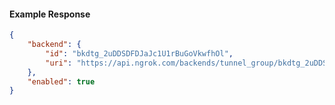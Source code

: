 <!-- Code generated for API Clients. DO NOT EDIT. -->

#### Example Response

```json
{
	"backend": {
		"id": "bkdtg_2uDDSDFDJaJc1U1rBuGoVkwfhOl",
		"uri": "https://api.ngrok.com/backends/tunnel_group/bkdtg_2uDDSDFDJaJc1U1rBuGoVkwfhOl"
	},
	"enabled": true
}
```
